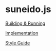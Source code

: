 ---
---
suneido.js
==========
[Building & Running](buildrun.html)

[Implementation](implementation.html)

[Style Guide](style.html)
